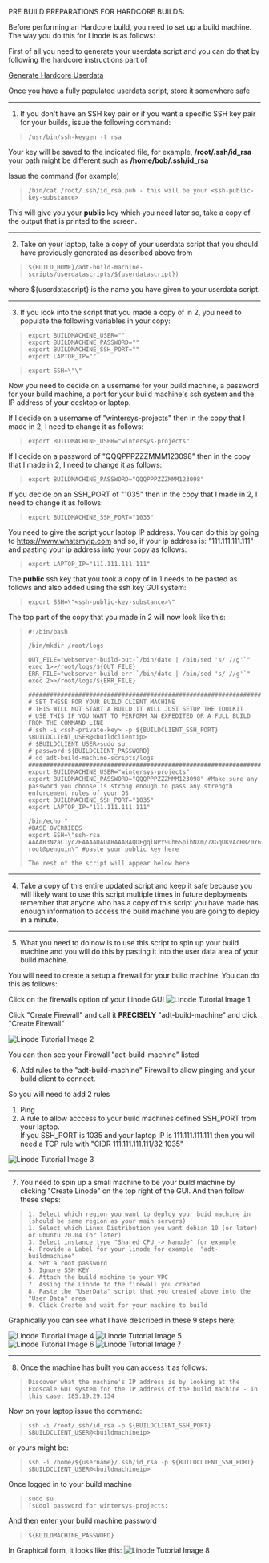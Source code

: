 PRE BUILD PREPARATIONS FOR HARDCORE BUILDS:


Before performing an Hardcore build, you need to set up a build machine. The way you do this for Linode is as follows:

First of all you need to generate your userdata script and you can do that by following the hardcore instructions part of 

[Generate Hardcore Userdata](../../Deployment/BuildMethodTypesOverview.md)

Once you have a fully populated userdata script, store it somewhere safe

----------------

1) If you don't have an SSH key pair or if you want a specific SSH key pair for your builds, issue the following command:
 
>     /usr/bin/ssh-keygen -t rsa 

Your key will be saved to the indicated file, for example, **/root/.ssh/id_rsa** your path might be different such as **/home/bob/.ssh/id_rsa**
	 
Issue the command (for example)
	 
>     /bin/cat /root/.ssh/id_rsa.pub - this will be your <ssh-public-key-substance>
 	 
This will give you your **public** key which you need later so, take a copy of the output that is printed to the screen. 

--------------------
	
2) Take on your laptop, take a copy of your userdata script that you should have previously generated as described above from  

>     ${BUILD_HOME}/adt-build-machine-scripts/userdatascripts/${userdatascript})  
	
where ${userdatascript} is the name you have given to your userdata script. 

------------------
	
3) If you look into the script that you made a copy of in 2, you need to populate the following variables in your copy:
	
>     export BUILDMACHINE_USER=""
>     export BUILDMACHINE_PASSWORD="" 
>     export BUILDMACHINE_SSH_PORT=""
>     export LAPTOP_IP=""
	
>     export SSH=\"\" 
	 	
Now you need to decide on a username for your build machine, a password for your build machine, a port for your build machine's ssh system and the IP address of your desktop or laptop.
	
If I decide on a username of "wintersys-projects" then in the copy that I made in 2, I need to change it as follows:  

>     export BUILDMACHINE_USER="wintersys-projects"
	
If I decide on a password of "QQQPPPZZZMMM123098" then in the copy that I made in 2, I need to change it as follows:
	
>     export BUILDMACHINE_PASSWORD="QQQPPPZZZMMM123098"
	
If you decide on an SSH_PORT of "1035" then in the copy that I made in 2, I need to change it as follows:
	
>     export BUILDMACHINE_SSH_PORT="1035"

You need to give the script your laptop IP address. You can do this by going to https://www.whatsmyip.com and so, if your ip address is: "111.111.111.111" and pasting your ip address into your copy as follows:
	
>     export LAPTOP_IP="111.111.111.111"
	
The **public** ssh key that you took a copy of in 1 needs to be pasted as follows and also added using the ssh key GUI system:
	
>     export SSH=\"<ssh-public-key-substance>\"

The top part of the copy that you made in 2 will now look like this:

>     #!/bin/bash
>    
>     /bin/mkdir /root/logs
>    
>     OUT_FILE="webserver-build-out-`/bin/date | /bin/sed 's/ //g'`"
>     exec 1>>/root/logs/${OUT_FILE}
>     ERR_FILE="webserver-build-err-`/bin/date | /bin/sed 's/ //g'`"
>     exec 2>>/root/logs/${ERR_FILE}
>     
>     ###############################################################################################
>     # SET THESE FOR YOUR BUILD CLIENT MACHINE
>     # THIS WILL NOT START A BUILD IT WILL JUST SETUP THE TOOLKIT
>     # USE THIS IF YOU WANT TO PERFORM AN EXPEDITED OR A FULL BUILD FROM THE COMMAND LINE
>     # ssh -i <ssh-private-key> -p ${BUILDCLIENT_SSH_PORT} $BUILDCLIENT_USER@<buildclientip>
>     # $BUILDCLIENT_USER>sudo su
>     # password:${BUILDCLIENT_PASSWORD}
>     # cd adt-build-machine-scripts/logs
>     #################################################################################################
>     export BUILDMACHINE_USER="wintersys-projects"
>     export BUILDMACHINE_PASSWORD="QQQPPPZZZMMM123098" #Make sure any password you choose is strong enough to pass any strength enforcement rules of your OS
>     export BUILDMACHINE_SSH_PORT="1035"
>     export LAPTOP_IP="111.111.111.111"
>      
>     /bin/echo "
>     #BASE OVERRIDES
>     export SSH=\"ssh-rsa AAAAB3NzaC1yc2EAAAADAQABAAABAQDEgqlNPY9uh6SpihNXm/7XGqOKvAcH8Z0Y6pZG9lTIm/PHI5VijIFqs0OzM3DPLFARtut7lojBoKq9ljBmKeVBGX5EkJ5O3CJfEZs9E13e2Qk+7F9wTmoMBG8XY4l/SmD9HddLTS/7Oadg+C4RDxHlSMrl1PSCdzlM14spHCI8rwUntNCUY+fObolqel0829zYDX0oEWzYyoIEUs1847X3cRp9+yZsjqSD5Nw9jacLcWjtdfClEvx5F8ZVm0+s5OLtz9cCf6NkOgYf3KFz+e8qAO/w83Umh5B2Gem1uOxSDtUmzVlRiMTfP6CTSKRnYRnkb97F9RZsmAsG6+g+eKvp root@penguin\" #paste your public key here
>     
>     The rest of the script will appear below here

-----------------

4) Take a copy of this entire updated script and keep it safe because you will likely want to use this script multiple times in future deployments remember that anyone who has a copy of this script you have made has enough information to access the build machine you are going to deploy in a minute. 

---------------
	
5) What you need to do now is to use this script to spin up your build machine and you will do this by pasting it into the user data area of your build machine.

You will need to create a setup a firewall for your build machine. You can do this as follows:
	
Click on the firewalls option of your Linode GUI
![](images/expedited/lin1.png "Linode Tutorial Image 1")

Click "Create Firewall" and call it **PRECISELY** "adt-build-machine" and click "Create Firewall"

![](images/expedited/lin2.png "Linode Tutorial Image 2")

You can then see your Firewall "adt-build-machine" listed  
	
6) Add rules to the "adt-build-machine" Firewall to allow pinging and your build client to connect.  
	
So you will need to add 2 rules  
	
1) Ping  
2) A rule to allow acccess to your build machines defined SSH_PORT from your laptop.  
   If you SSH_PORT is 1035 and your laptop IP is 111.111.111.111 then you will need a TCP rule with "CIDR 111.111.111.111/32 1035"
	
![](images/expedited/lin3.png "Linode Tutorial Image 3")

---------------

7) You need to spin up a small machine to be your build machine by clicking "Create Linode" on the top right of the GUI. And then follow these steps:

>     1. Select which region you want to deploy your buid machine in (should be same region as your main servers)
>     1. Select which Linux Distribution you want debian 10 (or later) or ubuntu 20.04 (or later)
>     3. Select instance type "Shared CPU -> Nanode" for example
>     4. Provide a Label for your linode for example  "adt-buildmachine"
>     4. Set a root password
>     5. Ignore SSH KEY
>     6. Attach the build machine to your VPC
>     7. Assing the Linode to the firewall you created
>     8. Paste the "UserData" script that you created above into the "User Data" area
>     9. Click Create and wait for your machine to build

Graphically you can see what I have described in these 9 steps here:
	
![](images/expedited/lin4.png "Linode Tutorial Image 4")
![](images/expedited/lin5.png "Linode Tutorial Image 5")
![](images/expedited/lin6.png "Linode Tutorial Image 6")
![](images/expedited/lin7.png "Linode Tutorial Image 7")

---------------

8) Once the machine has built you can access it as follows:
	
	
>     Discover what the machine's IP address is by looking at the Exoscale GUI system for the IP address of the build machine - In this case: 185.19.29.134
	
Now on your laptop issue the command:

>     ssh -i /root/.ssh/id_rsa -p ${BUILDCLIENT_SSH_PORT} $BUILDCLIENT_USER@<buildmachineip>
	
or yours might be:
	
>     ssh -i /home/${username}/.ssh/id_rsa -p ${BUILDCLIENT_SSH_PORT} $BUILDCLIENT_USER@<buildmachineip>	

Once logged in to your build machine

>     sudo su 
>     [sudo] password for wintersys-projects:

And then enter your build machine password	

>     ${BUILDMACHINE_PASSWORD}		
	
In Graphical form, it looks like this:
![](images/expedited/lin8.png "Linode Tutorial Image 8")
